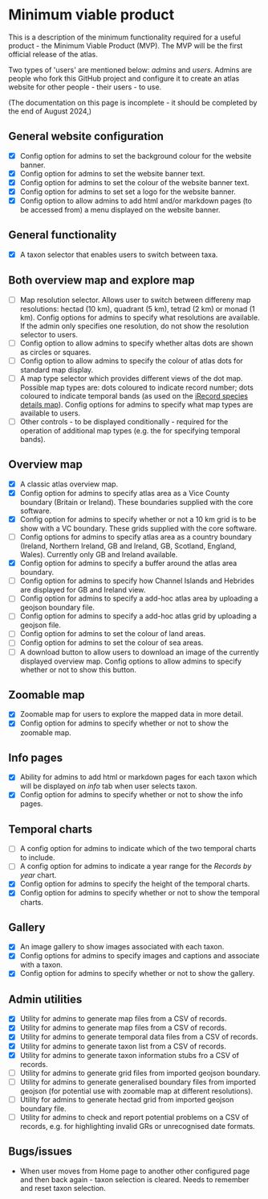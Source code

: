 # Minimum viable product
This is a description of the minimum functionality required for a useful product - the Minimum Viable Product (MVP).
The MVP will be the first official release of the atlas.

Two types of 'users' are mentioned below: *admins* and *users*. Admins are people who fork this GitHub project 
and configure it to create an atlas website for other people - their users - to use.

(The documentation on this page is incomplete - it should be completed by the end of August 2024,)

## General website configuration
- [x] Config option for admins to set the background colour for the website banner.
- [x] Config option for admins to set the website banner text.
- [x] Config option for admins to set the colour of the website banner text.
- [x] Config option for admins to set set a logo for the website banner.
- [x] Config option to allow admins to add html and/or markdown pages (to be accessed from) a menu displayed on the website banner.

## General functionality
- [x] A taxon selector that enables users to switch between taxa.

## Both overview map and explore map
- [ ] Map resolution selector. Allows  user to switch between differeny map resolutions: hectad (10 km), quadrant (5 km), tetrad (2 km) or monad (1 km). Config options for admins to specify what resolutions are available. If the admin only specifies one resolution, do not show the resolution selector to users.
- [ ] Config option to allow admins to specify whether altas dots are shown as circles or squares.
- [ ] Config option to allow admins to specify the colour of atlas dots for standard map display.
- [ ] A map type selector which provides different views of the dot map. Possible map types are: dots coloured to indicate record number; dots coloured to indicate temporal bands (as used on the [iRecord species details map](https://irecord.org.uk/species-details?taxa_taxon_list_id=250358)). Config options for admins to specify what map types are available to users.
- [ ] Other controls - to be displayed conditionally - required for the operation of additional map types (e.g. the for specifying temporal bands).

## Overview map
- [x] A classic atlas overview map.
- [x] Config option for admins to specify atlas area as a Vice County boundary (Britain or Ireland). These boundaries supplied with the core software.
- [x] Config option for admins to specify whether or not a 10 km grid is to be show with a VC boundary. These grids supplied with the core software.
- [ ] Config options for admins to specify atlas area as a country boundary (Ireland, Northern Ireland, GB and Ireland, GB, Scotland, England, Wales). Currently only GB and Ireland available.
- [x] Config option for admins to specify a buffer around the atlas area boundary.
- [ ] Config option for admins to specify how Channel Islands and Hebrides are displayed for GB and Ireland view.
- [ ] Config option for admins to specify a add-hoc atlas area by uploading a geojson boundary file.
- [ ] Config option for admins to specify a add-hoc atlas grid by uploading a geojson file.
- [ ] Config option for admins to set the colour of land areas.
- [ ] Config option for admins to set the colour of sea areas.
- [ ] A download button to allow users to download an image of the currently displayed overview map. Config options to allow admins to specify whether or not to show this button.

## Zoomable map
- [x] Zoomable map for users to explore the mapped data in more detail.
- [x] Config option for admins to specify whether or not to show the zoomable map.

## Info pages
- [x] Ability for admins to add html or markdown pages for each taxon which will be displayed on *info* tab when user selects taxon.
- [x] Config option for admins to specify whether or not to show the info pages.

## Temporal charts
- [ ] A config option for admins to indicate which of the two temporal charts to include.
- [ ] A config option for admins to indicate a year range for the *Records by year* chart.
- [x] Config option for admins to specify the height of the temporal charts.
- [x] Config option for admins to specify whether or not to show the temporal charts.

## Gallery
- [x] An image gallery to show images associated with each taxon.
- [x] Config options for admins to specify images and captions and associate with a taxon.
- [x] Config option for admins to specify whether or not to show the gallery.

## Admin utilities
- [x] Utility for admins to generate map files from a CSV of records.
- [x] Utility for admins to generate map files from a CSV of records.
- [x] Utility for admins to generate temporal data files from a CSV of records.
- [x] Utility for admins to generate taxon list from a CSV of records.
- [x] Utility for admins to generate taxon information stubs fro a CSV of records.
- [ ] Utility for admins to generate grid files from imported geojson boundary.
- [ ] Utility for admins to generate generalised boundary files from imported geojson (for potential use with zoomable map at different resolutions).
- [ ] Utility for admins to generate hectad grid from imported geojson boundary file.
- [ ] Utility for admins to check and report potential problems on a CSV of records, e.g. for highlighting invalid GRs or unrecognised date formats.

## Bugs/issues
- When user moves from Home page to another other configured page and then back again - taxon selection is cleared. Needs to remember and reset taxon selection.




